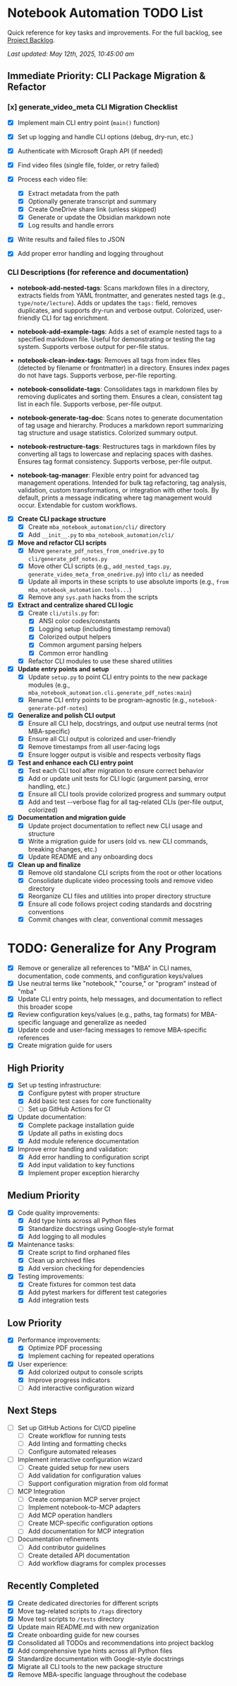 
# Notebook Automation TODO List

Quick reference for key tasks and improvements. For the full backlog, see [Project Backlog](docs/project_backlog.md).

*Last updated: May 12th, 2025, 10:45:00 am*

## Immediate Priority: CLI Package Migration & Refactor

### [x] generate_video_meta CLI Migration Checklist

- [x] Implement main CLI entry point (`main()` function)
- [x] Set up logging and handle CLI options (debug, dry-run, etc.)
- [x] Authenticate with Microsoft Graph API (if needed)
- [x] Find video files (single file, folder, or retry failed)
- [x] Process each video file:
    - [x] Extract metadata from the path
    - [x] Optionally generate transcript and summary
    - [x] Create OneDrive share link (unless skipped)
    - [x] Generate or update the Obsidian markdown note
    - [x] Log results and handle errors
- [x] Write results and failed files to JSON
- [x] Add proper error handling and logging throughout


### CLI Descriptions (for reference and documentation)

- **notebook-add-nested-tags**: Scans markdown files in a directory, extracts fields from YAML frontmatter, and generates nested tags (e.g., `type/note/lecture`). Adds or updates the `tags:` field, removes duplicates, and supports dry-run and verbose output. Colorized, user-friendly CLI for tag enrichment.

- **notebook-add-example-tags**: Adds a set of example nested tags to a specified markdown file. Useful for demonstrating or testing the tag system. Supports verbose output for per-file status.

- **notebook-clean-index-tags**: Removes all tags from index files (detected by filename or frontmatter) in a directory. Ensures index pages do not have tags. Supports verbose, per-file reporting.

- **notebook-consolidate-tags**: Consolidates tags in markdown files by removing duplicates and sorting them. Ensures a clean, consistent tag list in each file. Supports verbose, per-file output.

- **notebook-generate-tag-doc**: Scans notes to generate documentation of tag usage and hierarchy. Produces a markdown report summarizing tag structure and usage statistics. Colorized summary output.

- **notebook-restructure-tags**: Restructures tags in markdown files by converting all tags to lowercase and replacing spaces with dashes. Ensures tag format consistency. Supports verbose, per-file output.

- **notebook-tag-manager**: Flexible entry point for advanced tag management operations. Intended for bulk tag refactoring, tag analysis, validation, custom transformations, or integration with other tools. By default, prints a message indicating where tag management would occur. Extendable for custom workflows.

- [x] **Create CLI package structure**
  - [x] Create `mba_notebook_automation/cli/` directory
  - [x] Add `__init__.py` to `mba_notebook_automation/cli/`
- [x] **Move and refactor CLI scripts**
  - [x] Move `generate_pdf_notes_from_onedrive.py` to `cli/generate_pdf_notes.py`
  - [x] Move other CLI scripts (e.g., `add_nested_tags.py`, `generate_video_meta_from_onedrive.py`) into `cli/` as needed
  - [x] Update all imports in these scripts to use absolute imports (e.g., `from mba_notebook_automation.tools...`)
  - [x] Remove any `sys.path` hacks from the scripts
- [x] **Extract and centralize shared CLI logic**
  - [x] Create `cli/utils.py` for:
    - [x] ANSI color codes/constants
    - [x] Logging setup (including timestamp removal)
    - [x] Colorized output helpers
    - [x] Common argument parsing helpers
    - [x] Common error handling
  - [x] Refactor CLI modules to use these shared utilities
- [x] **Update entry points and setup**
  - [x] Update `setup.py` to point CLI entry points to the new package modules (e.g., `mba_notebook_automation.cli.generate_pdf_notes:main`)
  - [x] Rename CLI entry points to be program-agnostic (e.g., `notebook-generate-pdf-notes`)
- [x] **Generalize and polish CLI output**
  - [x] Ensure all CLI help, docstrings, and output use neutral terms (not MBA-specific)
  - [x] Ensure all CLI output is colorized and user-friendly
  - [x] Remove timestamps from all user-facing logs
  - [x] Ensure logger output is visible and respects verbosity flags
- [x] **Test and enhance each CLI entry point**
  - [x] Test each CLI tool after migration to ensure correct behavior
  - [x] Add or update unit tests for CLI logic (argument parsing, error handling, etc.)
  - [x] Ensure all CLI tools provide colorized progress and summary output
  - [x] Add and test --verbose flag for all tag-related CLIs (per-file output, colorized)
- [x] **Documentation and migration guide**
  - [x] Update project documentation to reflect new CLI usage and structure
  - [x] Write a migration guide for users (old vs. new CLI commands, breaking changes, etc.)
  - [x] Update README and any onboarding docs
- [x] **Clean up and finalize**
  - [x] Remove old standalone CLI scripts from the root or other locations
  - [x] Consolidate duplicate video processing tools and remove video directory
  - [x] Reorganize CLI files and utilities into proper directory structure
  - [x] Ensure all code follows project coding standards and docstring conventions
  - [x] Commit changes with clear, conventional commit messages

# TODO: Generalize for Any Program
- [x] Remove or generalize all references to "MBA" in CLI names, documentation, code comments, and configuration keys/values
- [x] Use neutral terms like "notebook," "course," or "program" instead of "mba"
- [x] Update CLI entry points, help messages, and documentation to reflect this broader scope
- [x] Review configuration keys/values (e.g., paths, tag formats) for MBA-specific language and generalize as needed
- [x] Update code and user-facing messages to remove MBA-specific references
- [x] Create migration guide for users

## High Priority

- [x] Set up testing infrastructure:
  - [x] Configure pytest with proper structure
  - [x] Add basic test cases for core functionality
  - [ ] Set up GitHub Actions for CI
- [x] Update documentation:
  - [x] Complete package installation guide
  - [x] Update all paths in existing docs
  - [x] Add module reference documentation
- [x] Improve error handling and validation:
  - [x] Add error handling to configuration script
  - [x] Add input validation to key functions
  - [x] Implement proper exception hierarchy

## Medium Priority

- [x] Code quality improvements:
  - [x] Add type hints across all Python files
  - [x] Standardize docstrings using Google-style format
  - [x] Add logging to all modules
- [x] Maintenance tasks:
  - [x] Create script to find orphaned files
  - [x] Clean up archived files
  - [x] Add version checking for dependencies
- [x] Testing improvements:
  - [x] Create fixtures for common test data
  - [x] Add pytest markers for different test categories
  - [x] Add integration tests

## Low Priority

- [x] Performance improvements:
  - [x] Optimize PDF processing
  - [x] Implement caching for repeated operations
- [x] User experience:
  - [x] Add colorized output to console scripts
  - [x] Improve progress indicators
  - [ ] Add interactive configuration wizard

## Next Steps

- [ ] Set up GitHub Actions for CI/CD pipeline
  - [ ] Create workflow for running tests
  - [ ] Add linting and formatting checks
  - [ ] Configure automated releases
- [ ] Implement interactive configuration wizard
  - [ ] Create guided setup for new users
  - [ ] Add validation for configuration values
  - [ ] Support configuration migration from old format
- [ ] MCP Integration
  - [ ] Create companion MCP server project
  - [ ] Implement notebook-to-MCP adapters
  - [ ] Add MCP operation handlers
  - [ ] Create MCP-specific configuration options
  - [ ] Add documentation for MCP integration
- [ ] Documentation refinements
  - [ ] Add contributor guidelines
  - [ ] Create detailed API documentation
  - [ ] Add workflow diagrams for complex processes

## Recently Completed

- [x] Create dedicated directories for different scripts
- [x] Move tag-related scripts to `/tags` directory
- [x] Move test scripts to `/tests` directory
- [x] Update main README.md with new organization
- [x] Create onboarding guide for new courses
- [x] Consolidated all TODOs and recommendations into project backlog
- [x] Add comprehensive type hints across all Python files
- [x] Standardize documentation with Google-style docstrings
- [x] Migrate all CLI tools to the new package structure
- [x] Remove MBA-specific language throughout the codebase
